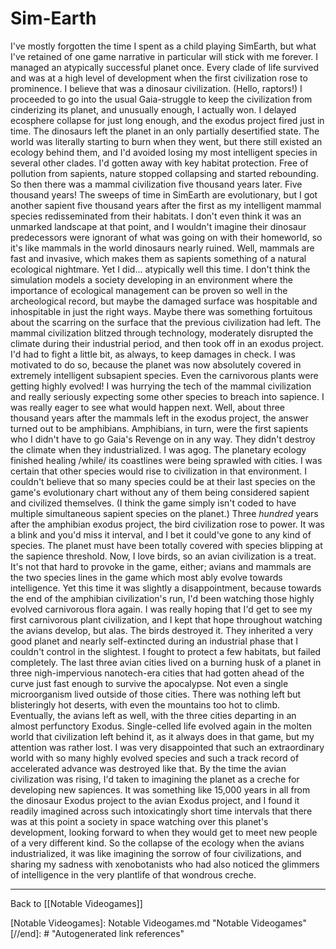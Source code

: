 # Sim-Earth

I've mostly forgotten the time I spent as a child playing SimEarth, but what I've retained of one game narrative in particular will stick with me forever.  I managed an atypically successful planet once.  Every clade of life survived and was at a high level of development when the first civilization rose to prominence.  I believe that was a dinosaur civilization.  (Hello, raptors!)  I proceeded to go into the usual Gaia-struggle to keep the civilization from cinderizing its planet, and unusually enough, I actually won.  I delayed ecosphere collapse for just long enough, and the exodus project fired just in time.  The dinosaurs left the planet in an only partially desertified state.  The world was literally starting to burn when they went, but there still existed an ecology behind them, and I'd avoided losing my most intelligent species in several other clades.  I'd gotten away with key habitat protection.  Free of pollution from sapients, nature stopped collapsing and started rebounding.
So then there was a mammal civilization five thousand years later.  Five thousand years!  The sweeps of time in SimEarth are evolutionary, but I got another sapient five thousand years after the first as my intelligent mammal species redisseminated from their habitats.  I don't even think it was an unmarked landscape at that point, and I wouldn't imagine their dinosaur predecessors were ignorant of what was going on with their homeworld, so it's like mammals in the world dinosaurs nearly ruined.  Well, mammals are fast and invasive, which makes them as sapients something of a natural ecological nightmare.  Yet I did... atypically well this time.  I don't think the simulation models a society developing in an environment where the importance of ecological management can be proven so well in the archeological record, but maybe the damaged surface was hospitable and inhospitable in just the right ways.  Maybe there was something fortuitous about the scarring on the surface that the previous civilization had left.  The mammal civilization blitzed through technology, moderately disrupted the climate during their industrial period, and then took off in an exodus project.
I'd had to fight a little bit, as always, to keep damages in check.  I was motivated to do so, because the planet was now absolutely covered in extremely intelligent subsapient species.  Even the carnivorous plants were getting highly evolved!  I was hurrying the tech of the mammal civilization and really seriously expecting some other species to breach into sapience.  I was really eager to see what would happen next.  Well, about three thousand years after the mammals left in the exodus project, the answer turned out to be amphibians.  Amphibians, in turn, were the first sapients who I didn't have to go Gaia's Revenge on in any way.  They didn't destroy the climate when they industrialized.  I was agog.  The planetary ecology finished healing /while/ its coastlines were being sprawled with cities.  I was certain that other species would rise to civilization in that environment.  I couldn't believe that so many species could be at their last species on the game's evolutionary chart without any of them being considered sapient and civilized themselves.  (I think the game simply isn't coded to have multiple simultaneous sapient species on the planet.)
Three *hundred* years after the amphibian exodus project, the bird civilization rose to power.  It was a blink and you'd miss it interval, and I bet it could've gone to any kind of species.  The planet must have been totally covered with species blipping at the sapience threshold.  Now, I love birds, so an avian civilization is a treat.  It's not that hard to provoke in the game, either; avians and mammals are the two species lines in the game which most ably evolve towards intelligence.  Yet this time it was slightly a disappointment, because towards the end of the amphibian civilization's run, I'd been watching those highly evolved carnivorous flora again.  I was really hoping that I'd get to see my first carnivorous plant civilization, and I kept that hope throughout watching the avians develop, but alas.  The birds destroyed it.  They inherited a very good planet and nearly self-extincted during an industrial phase that I couldn't control in the slightest.  I fought to protect a few habitats, but failed completely.  The last three avian cities lived on a burning husk of a planet in three nigh-impervious nanotech-era cities that had gotten ahead of the curve just fast enough to survive the apocalypse.  Not even a single microorganism lived outside of those cities.  There was nothing left but blisteringly hot deserts, with even the mountains too hot to climb.  Eventually, the avians left as well, with the three cities departing in an almost perfunctory Exodus.
Single-celled life evolved again in the molten world that civilization left behind it, as it always does in that game, but my attention was rather lost.  I was very disappointed that such an extraordinary world with so many highly evolved species and such a track record of accelerated advance was destroyed like that.  By the time the avian civilization was rising, I'd taken to imagining the planet as a creche for developing new sapiences.  It was something like 15,000 years in all from the dinosaur Exodus project to the avian Exodus project, and I found it readily imagined across such intoxicatingly short time intervals that there was at this point a society in space watching over this planet's development, looking forward to when they would get to meet new people of a very different kind.  So the collapse of the ecology when the avians industrialized, it was like imagining the sorrow of four civilizations, and sharing my sadness with xenobotanists who had also noticed the glimmers of intelligence in the very plantlife of that wondrous creche.

---
Back to [[Notable Videogames]]

[//begin]: # "Autogenerated link references for markdown compatibility"
[Notable Videogames]: Notable Videogames.md "Notable Videogames"
[//end]: # "Autogenerated link references"